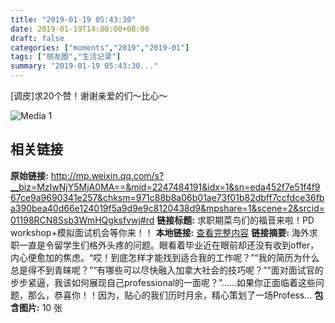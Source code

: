 ```yaml
---
title: "2019-01-19 05:43:30"
date: 2019-01-19T14:00:00+08:00
draft: false
categories: ["moments","2019","2019-01"]
tags: ["朋友圈","生活记录"]
summary: "2019-01-19 05:43:30..."
---
```


[调皮]求20个赞！谢谢亲爱的们～比心～

![Media 1](/Moments/photos/2019-01-19/201901190543300.jpg)

## 相关链接

**原始链接:** http://mp.weixin.qq.com/s?__biz=MzIwNjY5MjA0MA==&mid=2247484191&idx=1&sn=eda452f7e51f4f967ce9a9690341e257&chksm=971c88b8a06b01ae73f01b82dbff7ccfdce36fba390bea40d66e124019f5a9d9e9c8120438d9&mpshare=1&scene=2&srcid=01198RCN8Ssb3WmHQgksfvwj#rd
**链接标题:** 求职期菜鸟们的福音来啦！PD workshop+模拟面试机会等你来！！
**本地链接:** [查看完整内容](/link_content/2019/01/2019-01-19-4/link_content/)
**链接摘要:** 海外求职一直是令留学生们格外头疼的问题。眼看着毕业近在眼前却还没有收到offer，内心便愈加的焦虑。“哎！到底怎样才能找到适合我的工作呢？”“我的简历为什么总是得不到青睐呢？”“有哪些可以尽快融入加拿大社会的技巧呢？”“面对面试官的步步紧逼，我该如何展现自己professional的一面呢？”......如果你正面临着这些问题，那么，恭喜你！！因为，贴心的我们历时月余，精心策划了一场Profess...
**包含图片:** 10 张

